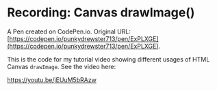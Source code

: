 # Recording: Canvas drawImage()

A Pen created on CodePen.io. Original URL: [https://codepen.io/punkydrewster713/pen/ExPLXGE](https://codepen.io/punkydrewster713/pen/ExPLXGE).

This is the code for my tutorial video showing different usages of HTML Canvas `drawImage`.
See the video here:

https://youtu.be/jEUuM5bRAzw